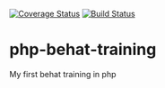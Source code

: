 [![Coverage Status](https://coveralls.io/repos/github/mjhpour/php-behat-training/badge.svg?branch=master)](https://coveralls.io/github/mjhpour/php-behat-training?branch=master)
[![Build Status](https://travis-ci.org/mjhpour/php-behat-training.svg?branch=master)](https://travis-ci.org/mjhpour/php-behat-training)
# php-behat-training
My first behat training in php
